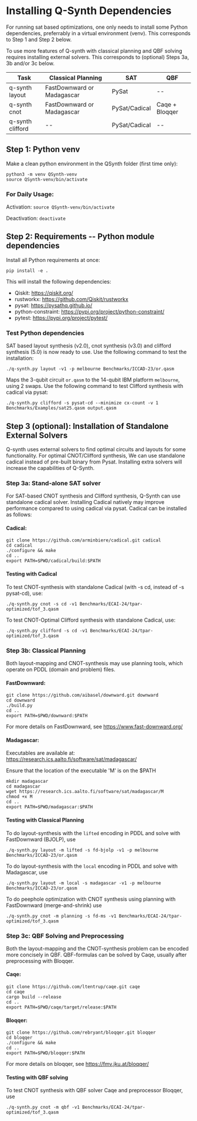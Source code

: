 # Installing Q-Synth Dependencies

For running sat based optimizations, one only needs to install some Python
dependencies, preferrably in a virtual environment (venv).
This corresponds to Step 1 and Step 2 below.

To use more features of Q-synth with classical planning and QBF solving
requires installing external solvers.
This corresponds to (optional) Steps 3a, 3b and/or 3c below.

| Task              | Classical Planning         | SAT           | QBF            | 
| ---               | ---                        | ---           | ---            |
| q-synth layout    | FastDownward or Madagascar | PySat         | --             |
| q-synth cnot      | FastDownward or Madagascar | PySat/Cadical | Caqe + Bloqqer |
| q-synth clifford  | --                         | PySat/Cadical | --             |


## Step 1: Python venv

Make a clean python environment in the QSynth folder (first time only):

    python3 -m venv QSynth-venv
    source QSynth-venv/bin/activate

### For Daily Usage:

Activation: `source QSynth-venv/bin/activate`

Deactivation: `deactivate`

## Step 2: Requirements -- Python module dependencies

Install all Python requirements at once:

    pip install -e .

This will install the following dependencies:

- Qiskit: https://qiskit.org/
- rustworkx: https://github.com/Qiskit/rustworkx
- pysat: https://pysathq.github.io/
- python-constraint: https://pypi.org/project/python-constraint/
- pytest: https://pypi.org/project/pytest/ 

### Test Python dependencies

SAT based layout synthesis (v2.0), cnot synthesis (v3.0) and clifford synthesis (5.0) is now ready to use.
Use the following command to test the installation:

    ./q-synth.py layout -v1 -p melbourne Benchmarks/ICCAD-23/or.qasm

Maps the 3-qubit circuit `or.qasm` to the 14-qubit IBM platform `melbourne`, using 2 swaps.
Use the following command to test Clifford synthesis with cadical via pysat:

    ./q-synth.py clifford -s pysat-cd --minimize cx-count -v 1 Benchmarks/Examples/sat25.qasm output.qasm

## Step 3 (optional): Installation of Standalone External Solvers

Q-synth uses external solvers to find optimal circuits and layouts for some functionality.
For optimal CNOT/Clifford synthesis, We can use standalone cadical instead of pre-built binary from Pysat.
Installing extra solvers will increase the capabilities of Q-Synth.

### Step 3a: Stand-alone SAT solver

For SAT-based CNOT synthesis and Clifford synthesis, Q-Synth can use standalone cadical solver.
Installing Cadical natively may improve performance compared to using cadical via pysat.
Cadical can be installed as follows:

#### Cadical:

    git clone https://github.com/arminbiere/cadical.git cadical
    cd cadical
    ./configure && make
    cd ..
    export PATH=$PWD/cadical/build:$PATH

#### Testing with Cadical

To test CNOT-synthesis with standalone Cadical (with -s cd, instead of -s pysat-cd), use:

    ./q-synth.py cnot -s cd -v1 Benchmarks/ECAI-24/tpar-optimized/tof_3.qasm

To test CNOT-Optimal Clifford synthesis with standalone Cadical, use:

    ./q-synth.py clifford -s cd -v1 Benchmarks/ECAI-24/tpar-optimized/tof_3.qasm

### Step 3b: Classical Planning

Both layout-mapping and CNOT-synthesis may use planning tools,
which operate on PDDL (domain and problem) files.

#### FastDownward:

    git clone https://github.com/aibasel/downward.git downward
    cd downward
    ./build.py
    cd ..
    export PATH=$PWD/downward:$PATH

For more details on FastDownward, see https://www.fast-downward.org/

#### Madagascar:

Executables are available at: https://research.ics.aalto.fi/software/sat/madagascar/

Ensure that the location of the executable 'M' is on the $PATH

    mkdir madagascar
    cd madagascar
    wget https://research.ics.aalto.fi/software/sat/madagascar/M
    chmod +x M
    cd ..
    export PATH=$PWD/madagascar:$PATH

#### Testing with Classical Planning

To do layout-synthesis with the `lifted` encoding in PDDL and solve with FastDownward (BJOLP), use

    ./q-synth.py layout -m lifted -s fd-bjolp -v1 -p melbourne Benchmarks/ICCAD-23/or.qasm

To do layout-synthesis with the `local` encoding in PDDL and solve with Madagascar, use

    ./q-synth.py layout -m local -s madagascar -v1 -p melbourne Benchmarks/ICCAD-23/or.qasm

To do peephole optimization with CNOT synthesis using planning with FastDownward (merge-and-shrink) use

    ./q-synth.py cnot -m planning -s fd-ms -v1 Benchmarks/ECAI-24/tpar-optimized/tof_3.qasm

### Step 3c: QBF Solving and Preprocessing

Both the layout-mapping and the CNOT-synthesis problem can be encoded 
more concisely in QBF. QBF-formulas can be solved by Caqe, usually
after preprocessing with Bloqqer.

#### Caqe:

    git clone https://github.com/ltentrup/caqe.git caqe
    cd caqe
    cargo build --release
    cd ..
    export PATH=$PWD/caqe/target/release:$PATH

#### Bloqqer:

    git clone https://github.com/rebryant/bloqqer.git bloqqer
    cd bloqqer
    ./configure && make
    cd ..
    export PATH=$PWD/bloqqer:$PATH

For more details on bloqqer, see https://fmv.jku.at/bloqqer/

#### Testing with QBF solving

To test CNOT synthesis with QBF solver Caqe and preprocessor Bloqqer, use

    ./q-synth.py cnot -m qbf -v1 Benchmarks/ECAI-24/tpar-optimized/tof_3.qasm
